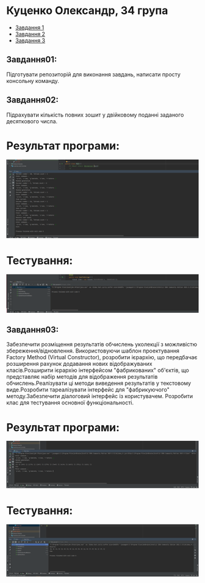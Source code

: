 #  Куценко Олександр, 34 група
+ [Завдання 1](#Завдання01)
+ [Завдання 2](#Завдання02)
+ [Завдання 3](#Завдання03)

## Завдання01:
Підготувати репозиторій для виконання завдань, написати просту консольну команду.

## Завдання02:

Підрахувати кількість повних зошит у двійковому поданні заданого десяткового числа.

# Результат програми:

![](https://github.com/linbaz/34_group_kutsenko_oleksandr/blob/main/task02-06/ex01/image/img1/image.png)

# Тестування:

![](https://github.com/linbaz/34_group_kutsenko_oleksandr/blob/main/task02-06/ex01/image/img2/image.png)

## Завдання03:

Забезпечити розміщення результатів обчислень уколекції з можливістю збереження/відновлення. Використовуючи шаблон проектування Factory Method (Virtual Constructor), розробити ієрархію, що передбачає розширення рахунок додавання нових відображуваних класів.Розширити ієрархію інтерфейсом "фабрикованих" об'єктів, що представляє набір методів для відображення результатів обчислень.Реалізувати ці методи виведення результатів у текстовому виде.Розробити тареалізувати інтерфейс для "фабрикуючого" методу.Забезпечити діалоговий інтерфейс із користувачем.
Розробити клас для тестування основної функціональності.

# Результат програми:

![](https://github.com/linbaz/34_group_kutsenko_oleksandr/blob/main/task02-06/ex02/image/image1.png)

# Тестування:

![](https://github.com/linbaz/34_group_kutsenko_oleksandr/blob/main/task02-06/ex02/image/image2.png)

